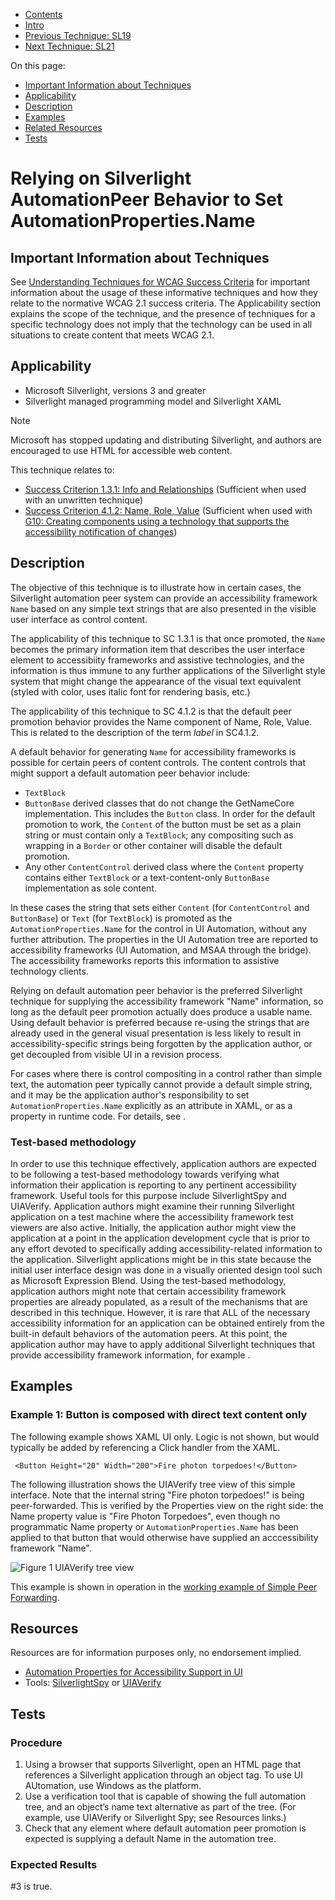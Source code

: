 -   [Contents](https://www.w3.org/WAI/WCAG21/Techniques/#techniques "Table of Contents")
-   [Intro](https://www.w3.org/WAI/WCAG21/Techniques/#introduction "Introduction to Techniques")
-   [Previous Technique: SL19](SL19)
-   [Next Technique: SL21](SL21)

On this page:

-   [Important Information about Techniques](#important-information)
-   [Applicability](#applicability)
-   [Description](#description)
-   [Examples](#examples)
-   [Related Resources](#resources)
-   [Tests](#tests)

Relying on Silverlight AutomationPeer Behavior to Set AutomationProperties.Name
===============================================================================

Important Information about Techniques
--------------------------------------

See [Understanding Techniques for WCAG Success Criteria](https://www.w3.org/WAI/WCAG21/Understanding/understanding-techniques) for important information about the usage of these informative techniques and how they relate to the normative WCAG 2.1 success criteria. The Applicability section explains the scope of the technique, and the presence of techniques for a specific technology does not imply that the technology can be used in all situations to create content that meets WCAG 2.1.

Applicability
-------------

-   Microsoft Silverlight, versions 3 and greater
-   Silverlight managed programming model and Silverlight XAML

Note

Microsoft has stopped updating and distributing Silverlight, and authors are encouraged to use HTML for accessible web content.

This technique relates to:

-   [Success Criterion 1.3.1: Info and Relationships](https://www.w3.org/WAI/WCAG21/Understanding/info-and-relationships) (Sufficient when used with an unwritten technique)
-   [Success Criterion 4.1.2: Name, Role, Value](https://www.w3.org/WAI/WCAG21/Understanding/name-role-value) (Sufficient when used with [G10: Creating components using a technology that supports the accessibility notification of changes](../general/G10))

Description
-----------

The objective of this technique is to illustrate how in certain cases, the Silverlight automation peer system can provide an accessibility framework `Name` based on any simple text strings that are also presented in the visible user interface as control content.

The applicability of this technique to SC 1.3.1 is that once promoted, the `Name` becomes the primary information item that describes the user interface element to accessibiity frameworks and assistive technologies, and the information is thus immune to any further applications of the Silverlight style system that might change the appearance of the visual text equivalent (styled with color, uses italic font for rendering basis, etc.)

The applicability of this technique to SC 4.1.2 is that the default peer promotion behavior provides the Name component of Name, Role, Value. This is related to the description of the term *label* in SC4.1.2.

A default behavior for generating `Name` for accessibility frameworks is possible for certain peers of content controls. The content controls that might support a default automation peer behavior include:

-   `TextBlock`
-   `ButtonBase` derived classes that do not change the GetNameCore implementation. This includes the `Button` class. In order for the default promotion to work, the `Content` of the button must be set as a plain string or must contain only a `TextBlock`; any compositing such as wrapping in a `Border` or other container will disable the default promotion.
-   Any other `ContentControl` derived class where the `Content` property contains either `TextBlock` or a text-content-only `ButtonBase` implementation as sole content.

In these cases the string that sets either `Content` (for `ContentControl` and `ButtonBase`) or `Text` (for `TextBlock`) is promoted as the `AutomationProperties.Name` for the control in UI Automation, without any further attribution. The properties in the UI Automation tree are reported to accessibility frameworks (UI Automation, and MSAA through the bridge). The accessibility frameworks reports this information to assistive technology clients.

Relying on default automation peer behavior is the preferred Silverlight technique for supplying the accessibility framework "Name" information, so long as the default peer promotion actually does produce a usable name. Using default behavior is preferred because re-using the strings that are already used in the general visual presentation is less likely to result in accessibility-specific strings being forgotten by the application author, or get decoupled from visible UI in a revision process.

For cases where there is control compositing in a control rather than simple text, the automation peer typically cannot provide a default simple string, and it may be the application author's responsibility to set `AutomationProperties.Name` explicitly as an attribute in XAML, or as a property in runtime code. For details, see [](#SL30).

### Test-based methodology

In order to use this technique effectively, application authors are expected to be following a test-based methodology towards verifying what information their application is reporting to any pertinent accessibility framework. Useful tools for this purpose include SilverlightSpy and UIAVerify. Application authors might examine their running Silverlight application on a test machine where the accessibility framework test viewers are also active. Initially, the application author might view the application at a point in the application development cycle that is prior to any effort devoted to specifically adding accessibility-related information to the application. Silverlight applications might be in this state because the initial user interface design was done in a visually oriented design tool such as Microsoft Expression Blend. Using the test-based methodology, application authors might note that certain accessibility framework properties are already populated, as a result of the mechanisms that are described in this technique. However, it is rare that ALL of the necessary accessibility information for an application can be obtained entirely from the built-in default behaviors of the automation peers. At this point, the application author may have to apply additional Silverlight techniques that provide accessibility framework information, for example [](#SL30).

Examples
--------

### Example 1: Button is composed with direct text content only

The following example shows XAML UI only. Logic is not shown, but would typically be added by referencing a Click handler from the XAML.

     <Button Height="20" Width="200">Fire photon torpedoes!</Button>

The following illustration shows the UIAVerify tree view of this simple interface. Note that the internal string "Fire photon torpedoes!" is being peer-forwarded. This is verified by the Properties view on the right side: the Name property value is "Fire Photon Torpedoes", even though no programmatic Name property or `AutomationProperties.Name` has been applied to that button that would otherwise have supplied an acccessibility framework "Name".

![Figure 1 UIAVerify tree view](img/uiatree_simplepeerforwarding.png)

This example is shown in operation in the [working example of Simple Peer Forwarding](../../working-examples/silverlight-simple-peer-forwarding/).

Resources
---------

Resources are for information purposes only, no endorsement implied.

-   [Automation Properties for Accessibility Support in UI](https://msdn.microsoft.com/en-us/library/ff400332%28VS.95%29.aspx)
-   Tools: [SilverlightSpy](http://firstfloorsoftware.com/silverlightspy) or [UIAVerify](http://uiautomationverify.codeplex.com/)

Tests
-----

### Procedure

1.  Using a browser that supports Silverlight, open an HTML page that references a Silverlight application through an object tag. To use UI AUtomation, use Windows as the platform.
2.  Use a verification tool that is capable of showing the full automation tree, and an object’s name text alternative as part of the tree. (For example, use UIAVerify or Silverlight Spy; see Resources links.)
3.  Check that any element where default automation peer promotion is expected is supplying a default Name in the automation tree.

### Expected Results

\#3 is true.
